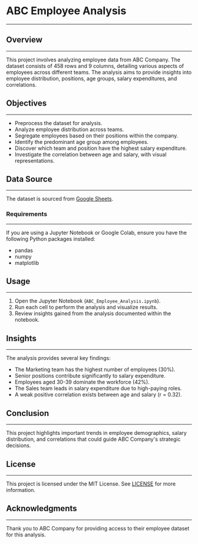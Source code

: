 # ABC Employee Analysis
-----------------------
## Overview
------------
This project involves analyzing employee data from ABC Company. The dataset consists of 458 rows and 9 columns, detailing various aspects of employees across different teams. The analysis aims to provide insights into employee distribution, positions, age groups, salary expenditures, and correlations.

## Objectives
--------------
- Preprocess the dataset for analysis.
- Analyze employee distribution across teams.
- Segregate employees based on their positions within the company.
- Identify the predominant age group among employees.
- Discover which team and position have the highest salary expenditure.
- Investigate the correlation between age and salary, with visual representations.

## Data Source
--------------
The dataset is sourced from [Google Sheets](https://docs.google.com/spreadsheets/d/1VP9BE_eI2yl6uUHSm4mGiiwjRdoqCqnkcIjsv5Q2ex4/edit).

### Requirements
-----------------
If you are using a Jupyter Notebook or Google Colab, ensure you have the following Python packages installed:
- pandas
- numpy
- matplotlib

## Usage
---------
1. Open the Jupyter Notebook (`ABC_Employee_Analysis.ipynb`).
2. Run each cell to perform the analysis and visualize results.
3. Review insights gained from the analysis documented within the notebook.

## Insights
------------
The analysis provides several key findings:
- The Marketing team has the highest number of employees (30%).
- Senior positions contribute significantly to salary expenditure.
- Employees aged 30-39 dominate the workforce (42%).
- The Sales team leads in salary expenditure due to high-paying roles.
- A weak positive correlation exists between age and salary (r = 0.32).

## Conclusion
-------------
This project highlights important trends in employee demographics, salary distribution, and correlations that could guide ABC Company's strategic decisions.

## License
-----------
This project is licensed under the MIT License. See [LICENSE](LICENSE) for more information.

## Acknowledgments
------------------
Thank you to ABC Company for providing access to their employee dataset for this analysis.
